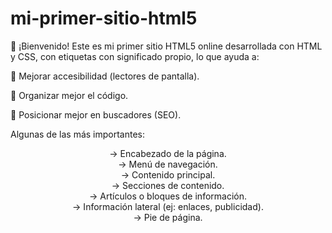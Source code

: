 # mi-primer-sitio-html5
👋 ¡Bienvenido!
Este es mi primer sitio HTML5 online desarrollada con HTML y CSS,
con etiquetas con significado propio, lo que ayuda a:

📱 Mejorar accesibilidad (lectores de pantalla).

🧩 Organizar mejor el código.

🚀 Posicionar mejor en buscadores (SEO).

Algunas de las más importantes:

<header> → Encabezado de la página.
  
<nav> → Menú de navegación.
  
<main> → Contenido principal.
  
<section> → Secciones de contenido.
  
<article> → Artículos o bloques de información.
  
<aside> → Información lateral (ej: enlaces, publicidad).
  
<footer> → Pie de página.
